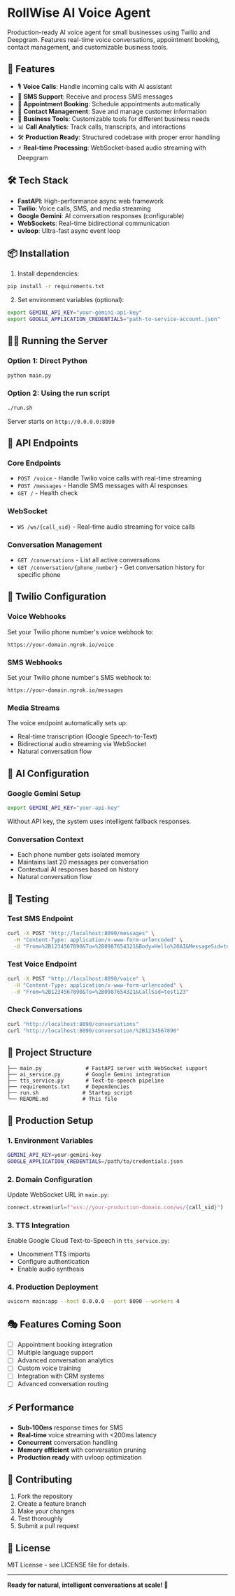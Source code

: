 # RollWise AI Voice Agent

Production-ready AI voice agent for small businesses using Twilio and Deepgram. Features real-time voice conversations, appointment booking, contact management, and customizable business tools.

## 🚀 Features

- 🎙️ **Voice Calls**: Handle incoming calls with AI assistant
- 💬 **SMS Support**: Receive and process SMS messages
- 📅 **Appointment Booking**: Schedule appointments automatically
- 👥 **Contact Management**: Save and manage customer information
- 🔧 **Business Tools**: Customizable tools for different business needs
- 📊 **Call Analytics**: Track calls, transcripts, and interactions
- 🛠️ **Production Ready**: Structured codebase with proper error handling
- ⚡ **Real-time Processing**: WebSocket-based audio streaming with Deepgram

## 🛠 Tech Stack

- **FastAPI**: High-performance async web framework
- **Twilio**: Voice calls, SMS, and media streaming
- **Google Gemini**: AI conversation responses (configurable)
- **WebSockets**: Real-time bidirectional communication
- **uvloop**: Ultra-fast async event loop

## 📦 Installation

1. Install dependencies:
```bash
pip install -r requirements.txt
```

2. Set environment variables (optional):
```bash
export GEMINI_API_KEY="your-gemini-api-key"
export GOOGLE_APPLICATION_CREDENTIALS="path-to-service-account.json"
```

## 🏃‍♂️ Running the Server

### Option 1: Direct Python
```bash
python main.py
```

### Option 2: Using the run script
```bash
./run.sh
```

Server starts on `http://0.0.0.0:8090`

## 📡 API Endpoints

### Core Endpoints
- `POST /voice` - Handle Twilio voice calls with real-time streaming
- `POST /messages` - Handle SMS messages with AI responses
- `GET /` - Health check

### WebSocket
- `WS /ws/{call_sid}` - Real-time audio streaming for voice calls

### Conversation Management
- `GET /conversations` - List all active conversations
- `GET /conversation/{phone_number}` - Get conversation history for specific phone

## 🔧 Twilio Configuration

### Voice Webhooks
Set your Twilio phone number's voice webhook to:
```
https://your-domain.ngrok.io/voice
```

### SMS Webhooks  
Set your Twilio phone number's SMS webhook to:
```
https://your-domain.ngrok.io/messages
```

### Media Streams
The voice endpoint automatically sets up:
- Real-time transcription (Google Speech-to-Text)
- Bidirectional audio streaming via WebSocket
- Natural conversation flow

## 🧠 AI Configuration

### Google Gemini Setup
```bash
export GEMINI_API_KEY="your-api-key"
```

Without API key, the system uses intelligent fallback responses.

### Conversation Context
- Each phone number gets isolated memory
- Maintains last 20 messages per conversation  
- Contextual AI responses based on history
- Natural conversation flow

## 🎯 Testing

### Test SMS Endpoint
```bash
curl -X POST "http://localhost:8090/messages" \
  -H "Content-Type: application/x-www-form-urlencoded" \
  -d "From=%2B1234567890&To=%2B0987654321&Body=Hello%20AI&MessageSid=test123"
```

### Test Voice Endpoint
```bash
curl -X POST "http://localhost:8090/voice" \
  -H "Content-Type: application/x-www-form-urlencoded" \
  -d "From=%2B1234567890&To=%2B0987654321&CallSid=test123"
```

### Check Conversations
```bash
curl "http://localhost:8090/conversations"
curl "http://localhost:8090/conversation/%2B1234567890"
```

## 📁 Project Structure

```
├── main.py              # FastAPI server with WebSocket support
├── ai_service.py        # Google Gemini integration
├── tts_service.py       # Text-to-speech pipeline
├── requirements.txt     # Dependencies
├── run.sh              # Startup script
└── README.md           # This file
```

## 🔮 Production Setup

### 1. Environment Variables
```bash
GEMINI_API_KEY=your-gemini-key
GOOGLE_APPLICATION_CREDENTIALS=/path/to/credentials.json
```

### 2. Domain Configuration
Update WebSocket URL in `main.py`:
```python
connect.stream(url=f"wss://your-production-domain.com/ws/{call_sid}")
```

### 3. TTS Integration
Enable Google Cloud Text-to-Speech in `tts_service.py`:
- Uncomment TTS imports
- Configure authentication
- Enable audio synthesis

### 4. Production Deployment
```bash
uvicorn main:app --host 0.0.0.0 --port 8090 --workers 4
```

## 🎭 Features Coming Soon

- [ ] Appointment booking integration
- [ ] Multiple language support  
- [ ] Advanced conversation analytics
- [ ] Custom voice training
- [ ] Integration with CRM systems
- [ ] Advanced conversation routing

## ⚡ Performance

- **Sub-100ms** response times for SMS
- **Real-time** voice streaming with <200ms latency
- **Concurrent** conversation handling
- **Memory efficient** with conversation pruning
- **Production ready** with uvloop optimization

## 🤝 Contributing

1. Fork the repository
2. Create a feature branch
3. Make your changes
4. Test thoroughly
5. Submit a pull request

## 📄 License

MIT License - see LICENSE file for details.

---

**Ready for natural, intelligent conversations at scale! 🎉**